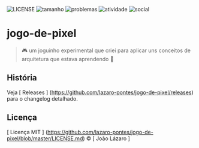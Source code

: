 ![LICENSE](https://img.shields.io/github/license/lazaro-pontes/jogo-de-pixel?style=plastic[GitHub])
![tamanho](https://img.shields.io/github/repo-size/lazaro-pontes/jogo-de-pixel)
![problemas](https://img.shields.io/github/issues/lazaro-pontes/jogo-de-pixel)
![atividade](https://img.shields.io/github/commit-activity/m/lazaro-pontes/jogo-de-pixel)
![social](https://img.shields.io/twitter/follow/laziruspoints?style=social)
# jogo-de-pixel
>:video_game: um joguinho experimental que criei para aplicar uns conceitos de arquitetura que  estava aprendendo :space_invader:

##  História
Veja [ Releases ] (https://github.com/lazaro-pontes/jogo-de-pixel/releases) para o changelog detalhado.

##  Licença
[ Licença MIT ] (https://github.com/lazaro-pontes/jogo-de-pixel/blob/master/LICENSE.md) © [ João Lázaro ]
